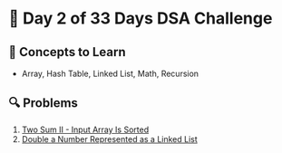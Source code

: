 # 🌼 Day 2 of 33 Days DSA Challenge

## 📘 Concepts to Learn
- Array, Hash Table, Linked List, Math, Recursion

## 🔍 Problems
1. [Two Sum II - Input Array Is Sorted](https://leetcode.com/problems/two-sum-ii-input-array-is-sorted/)
2. [Double a Number Represented as a Linked List](https://leetcode.com/problems/double-a-number-represented-as-a-linked-list/)
